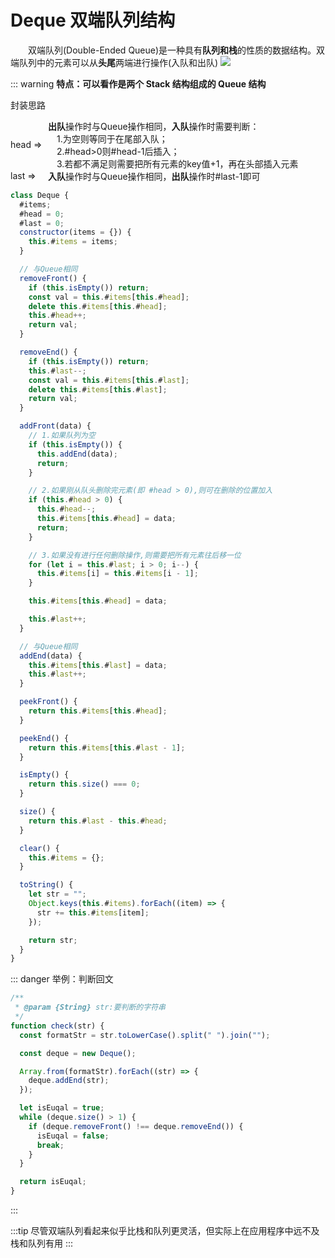 # Deque 双端队列结构

&emsp;&emsp;双端队列(Double-Ended Queue)是一种具有**队列和栈**的性质的数据结构。双端队列中的元素可以从**头尾**两端进行操作(入队和出队)
<img src="/DataStructure/Deque.png" />

::: warning
**特点：可以看作是两个 Stack 结构组成的 Queue 结构**

封装思路

<div class="container">
  <span>head =></span>
  <div>
    <div>
      <text>出队</text>操作时与Queue操作相同，<text>入队</text>操作时需要判断：<br>
      &emsp;1.为空则等同于在尾部入队；<br>
      &emsp;2.#head>0则#head-1后插入；<br>
      &emsp;3.若都不满足则需要把所有元素的key值+1，再在头部插入元素
    </div>
  </div>
</div>

<div class="container">
  <span>last =></span>
  <div>
    <div>
      <text>入队</text>操作时与Queue操作相同，<text>出队</text>操作时#last-1即可
    </div>
  </div>
</div>

<style>
  .container {
    display: flex;
    align-items: center;

    span {
      width: 60px;
    }

    text {
      font-weight: 900;
    }
  }
</style>

```js
class Deque {
  #items;
  #head = 0;
  #last = 0;
  constructor(items = {}) {
    this.#items = items;
  }

  // 与Queue相同
  removeFront() {
    if (this.isEmpty()) return;
    const val = this.#items[this.#head];
    delete this.#items[this.#head];
    this.#head++;
    return val;
  }

  removeEnd() {
    if (this.isEmpty()) return;
    this.#last--;
    const val = this.#items[this.#last];
    delete this.#items[this.#last];
    return val;
  }

  addFront(data) {
    // 1.如果队列为空
    if (this.isEmpty()) {
      this.addEnd(data);
      return;
    }

    // 2.如果刚从队头删除完元素(即 #head > 0),则可在删除的位置加入
    if (this.#head > 0) {
      this.#head--;
      this.#items[this.#head] = data;
      return;
    }

    // 3.如果没有进行任何删除操作,则需要把所有元素往后移一位
    for (let i = this.#last; i > 0; i--) {
      this.#items[i] = this.#items[i - 1];
    }

    this.#items[this.#head] = data;

    this.#last++;
  }

  // 与Queue相同
  addEnd(data) {
    this.#items[this.#last] = data;
    this.#last++;
  }

  peekFront() {
    return this.#items[this.#head];
  }

  peekEnd() {
    return this.#items[this.#last - 1];
  }

  isEmpty() {
    return this.size() === 0;
  }

  size() {
    return this.#last - this.#head;
  }

  clear() {
    this.#items = {};
  }

  toString() {
    let str = "";
    Object.keys(this.#items).forEach((item) => {
      str += this.#items[item];
    });

    return str;
  }
}
```

::: danger 举例：判断回文

```js
/**
 * @param {String} str:要判断的字符串
 */
function check(str) {
  const formatStr = str.toLowerCase().split(" ").join("");

  const deque = new Deque();

  Array.from(formatStr).forEach((str) => {
    deque.addEnd(str);
  });

  let isEuqal = true;
  while (deque.size() > 1) {
    if (deque.removeFront() !== deque.removeEnd()) {
      isEuqal = false;
      break;
    }
  }

  return isEuqal;
}
```

:::

:::tip
尽管双端队列看起来似乎比栈和队列更灵活，但实际上在应用程序中远不及栈和队列有用
:::
